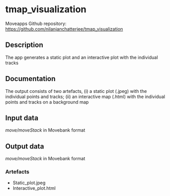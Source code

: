 # tmap_visualization
Moveapps Github repository: https://github.com/nilanjanchatterjee/tmap_visualization

## Description
The app generates a static plot and an interactive plot with the individual tracks

## Documentation
The output consists of two artefacts, (i) a static plot (.jpeg) with the individual points and tracks; (ii) an interactive map (.html) with the individual points and tracks on a background map

## Input data
*move/moveStack* in Movebank format

## Output data

*move/moveStack* in Movebank format

### Artefacts
- Static_plot.jpeg
- Interactive_plot.html
